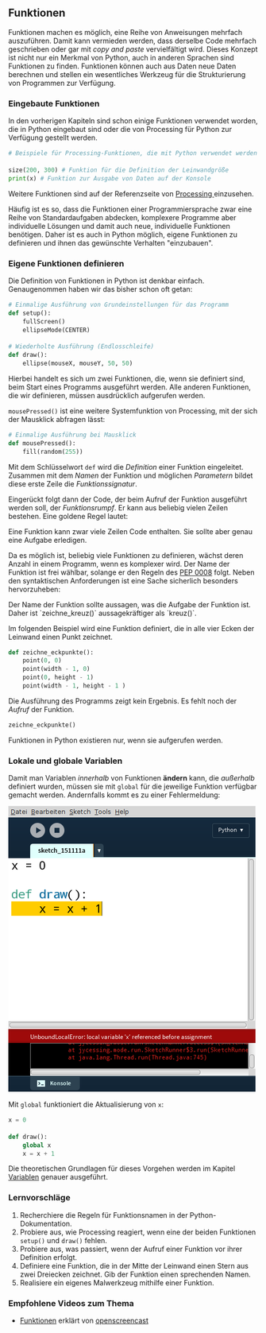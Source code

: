 ## Funktionen


Funktionen machen es möglich, eine Reihe von Anweisungen mehrfach auszuführen. Damit kann vermieden werden, dass derselbe Code mehrfach geschrieben oder gar mit *copy and paste* vervielfältigt wird. Dieses Konzept ist nicht nur ein Merkmal von Python, auch in anderen Sprachen sind Funktionen zu finden. Funktionen können auch aus Daten neue Daten berechnen und stellen ein wesentliches Werkzeug für die Strukturierung von Programmen zur Verfügung.

### Eingebaute Funktionen

In den vorherigen Kapiteln sind schon einige Funktionen verwendet worden, die in Python eingebaut sind oder die von Processing für Python zur Verfügung gestellt werden.

```python
# Beispiele für Processing-Funktionen, die mit Python verwendet werden können.

size(200, 300) # Funktion für die Definition der Leinwandgröße
print(x) # Funktion zur Ausgabe von Daten auf der Konsole
```

Weitere Funktionen sind auf der Referenzseite von [Processing ](http://py.processing.org/reference) einzusehen.

Häufig ist es so, dass die Funktionen einer Programmiersprache zwar eine Reihe von Standardaufgaben abdecken, komplexere Programme aber individuelle Lösungen und damit auch neue, individuelle Funktionen benötigen. Daher ist es auch in Python möglich, eigene Funktionen zu definieren und ihnen das gewünschte Verhalten "einzubauen".


### Eigene Funktionen definieren

Die Definition von Funktionen in Python ist denkbar einfach. Genaugenommen haben wir das bisher schon oft getan:

```python
# Einmalige Ausführung von Grundeinstellungen für das Programm
def setup():
    fullScreen()
    ellipseMode(CENTER)

# Wiederholte Ausführung (Endlosschleife)
def draw():
    ellipse(mouseX, mouseY, 50, 50)
```

Hierbei handelt es sich um zwei Funktionen, die, wenn sie definiert sind, beim Start eines Programms ausgeführt werden. Alle anderen Funktionen, die wir definieren, müssen ausdrücklich aufgerufen werden.

`mousePressed()` ist eine weitere Systemfunktion von Processing, mit der sich der Mausklick abfragen lässt:

```python
# Einmalige Ausführung bei Mausklick
def mousePressed():
    fill(random(255))
```

Mit dem Schlüsselwort `def` wird die *Definition* einer Funktion eingeleitet. Zusammen mit dem *Namen* der Funktion und möglichen *Parametern* bildet diese erste Zeile die *Funktionssignatur*. 

Eingerückt folgt dann der Code, der beim Aufruf der Funktion ausgeführt werden soll, der *Funktionsrumpf*. Er kann aus beliebig vielen Zeilen bestehen. Eine goldene Regel lautet:

<div class="box">
Eine Funktion kann zwar viele Zeilen Code enthalten. Sie sollte aber genau eine Aufgabe erledigen.
</div>

Da es möglich ist, beliebig viele Funktionen zu definieren, wächst deren Anzahl in einem Programm, wenn es komplexer wird. Der Name der Funktion ist frei wählbar, solange er den Regeln des [PEP 0008](https://www.python.org/dev/peps/pep-0008/#function-names) folgt. Neben den syntaktischen Anforderungen ist eine Sache sicherlich besonders hervorzuheben:

<div class="box">
Der Name der Funktion sollte aussagen, was die Aufgabe der Funktion ist. Daher ist `zeichne_kreuz()` aussagekräftiger als `kreuz()`. 
</div>

Im folgenden Beispiel wird eine Funktion definiert, die in alle vier Ecken der Leinwand einen Punkt zeichnet.

```python
def zeichne_eckpunkte():
    point(0, 0)
    point(width - 1, 0)
    point(0, height - 1)
    point(width - 1, height - 1 )
```

Die Ausführung des Programms zeigt kein Ergebnis. Es fehlt noch der *Aufruf* der Funktion.

```python
zeichne_eckpunkte()
```

Funktionen in Python existieren nur, wenn sie aufgerufen werden.

### Lokale und globale Variablen

Damit man Variablen *innerhalb* von Funktionen **ändern** kann, die *außerhalb* definiert wurden, müssen sie mit `global` für die jeweilige Funktion verfügbar gemacht werden. Andernfalls kommt es zu einer Fehlermeldung:

![](../images/fehler-zugriff-variable.png)

Mit `global` funktioniert die Aktualisierung von `x`:

```python
x = 0

def draw():
    global x
    x = x + 1
```

Die theoretischen Grundlagen für dieses Vorgehen werden im Kapitel [Variablen](../Programmiergrundlagen/2-variablen.md) genauer ausgeführt. 

### Lernvorschläge

1. Recherchiere die Regeln für Funktionsnamen in der Python-Dokumentation.
2. Probiere aus, wie Processing reagiert, wenn eine der beiden Funktionen `setup()` und `draw()` fehlen.
3. Probiere aus, was passiert, wenn der Aufruf einer Funktion vor ihrer Definition erfolgt.
2. Definiere eine Funktion, die in der Mitte der Leinwand einen Stern aus zwei Dreiecken zeichnet. Gib der Funktion einen sprechenden Namen.
3. Realisiere ein eigenes Malwerkzeug mithilfe einer Funktion.

### Empfohlene Videos zum Thema

* [Funktionen](https://www.youtube.com/watch?v=Uzb_ajpcMUo&feature=youtu.be&list=PLD20BEE125C1FC7B1) erklärt von [openscreencast](https://www.youtube.com/channel/UC_oJHQiMx9dNkbt2Wz9nicQ)